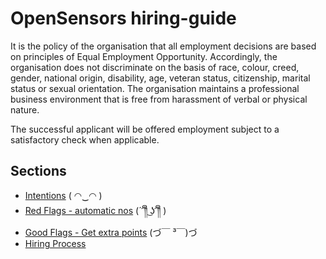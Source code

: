 # OpenSensors hiring-guide

It is the policy of the organisation that all employment decisions are based on principles of Equal Employment Opportunity. Accordingly, the organisation does not discriminate on the basis of race, colour, creed, gender, national origin, disability, age, veteran status, citizenship, marital status or sexual orientation. The organisation maintains a professional business environment that is free from harassment of verbal or physical nature. 

The successful applicant will be offered employment subject to a satisfactory check when applicable. 

## Sections 

- [Intentions](Intentions.md) ( ◠‿◠ )	
- [Red Flags - automatic nos](Red-Flags.md)  (´ ͡༎ຶ ͜ʖ ͡༎ຶ )	
- [Good Flags - Get extra points](positive-signals.md) (づ￣ ³￣)づ	
- [Hiring Process](Process.md)


